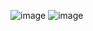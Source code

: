 ![image](https://github.com/RoshniMukherjee/Assignment-on-JS-Advanced-Arrays/assets/88767197/d44257d4-1985-4844-8a9c-df48487ccd09)
![image](https://github.com/RoshniMukherjee/Assignment-on-JS-Advanced-Arrays/assets/88767197/8dc1ff37-3646-4ef2-86e2-31a2c3f3556c)
